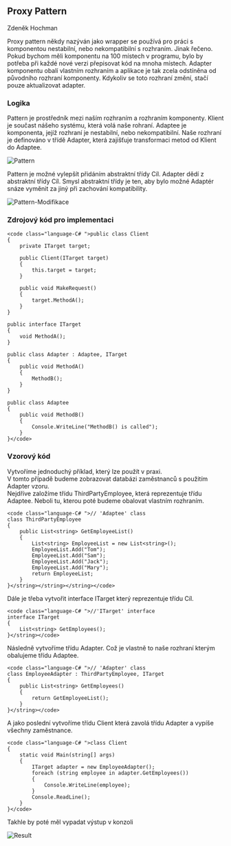 ##   Proxy Pattern

Zdeněk Hochman

 Proxy pattern někdy nazýván jako wrapper se používá pro práci s komponentou nestabilní, nebo nekompatibilní s rozhraním. Jinak řečeno. Pokud bychom měli komponentu na 100 místech v programu, bylo by potřeba při každé nové verzi přepisovat kód na mnoha místech. Adapter komponentu obalí vlastním rozhraním a aplikace je tak zcela odstíněna od původního rozhraní komponenty. Kdykoliv se toto rozhraní změní, stačí pouze aktualizovat adapter. 

### Logika

 Pattern je prostředník mezi naším rozhraním a rozhraním komponenty. Klient je součast nášeho systému, která volá naše rohraní. Adaptee je komponenta, jejíž rozhraní je nestabilní, nebo nekompatibilní. Naše rozhraní je definováno v třídě Adapter, která zajišťuje transformaci metod od Klient do Adaptee. 

![Pattern](images/Pattern.png)

 Pattern je možné vylepšít přidáním abstraktní třídy Cíl. Adapter dědí z abstraktní třídy Cíl. Smysl abstraktní třídy je ten, aby bylo možné Adaptér snáze vyměnit za jiný při zachování kompatibility. 

![Pattern-Modifikace](images/Pattern2.png)

### Zdrojový kód pro implementaci

    <code class="language-C# ">public class Client
    {
        private ITarget target;

        public Client(ITarget target)
        {
            this.target = target;
        }

        public void MakeRequest()
        {
            target.MethodA();
        }
    }

    public interface ITarget
    {
        void MethodA();
    }

    public class Adapter : Adaptee, ITarget
    {
        public void MethodA()
        {
            MethodB();
        }
    }

    public class Adaptee
    {
        public void MethodB()
        {
            Console.WriteLine("MethodB() is called");
        }
    }</code>

### Vzorový kód

 Vytvoříme jednoduchý příklad, který lze použít v praxi.  
 V tomto případě budeme zobrazovat databázi zaměstnanců s použitím Adapter vzoru.  
 Nejdříve založíme třídu ThirdPartyEmployee, která reprezentuje třídu Adaptee. Neboli tu, kterou poté budeme obalovat vlastním rozhraním. 

    <code class="language-C# ">// 'Adaptee' class
    class ThirdPartyEmployee
    {
        public List<string> GetEmployeeList()
        {
            List<string> EmployeeList = new List<string>();
            EmployeeList.Add("Tom");
            EmployeeList.Add("Sam");
            EmployeeList.Add("Jack");
            EmployeeList.Add("Mary");
            return EmployeeList;
        }
    }</string></string></string></code>

Dále je třeba vytvořit interface ITarget který reprezentuje třídu Cíl.

    <code class="language-C# ">//'ITarget' interface
    interface ITarget
    {
        List<string> GetEmployees();
    }</string></code>

Následně vytvoříme třídu Adapter. Což je vlastně to naše rozhraní kterým obalujeme třídu Adaptee.

    <code class="language-C# ">// 'Adapter' class
    class EmployeeAdapter : ThirdPartyEmployee, ITarget
    {
        public List<string> GetEmployees()
        {
            return GetEmployeeList();
        }
    }</string></code>

A jako poslední vytvoříme třídu Client která zavolá třídu Adapter a vypíše všechny zaměstnance.

    <code class="language-C# ">class Client
    {
        static void Main(string[] args)
        {
            ITarget adapter = new EmployeeAdapter();
            foreach (string employee in adapter.GetEmployees())
            {
                Console.WriteLine(employee);
            }
            Console.ReadLine();
        }
    }</code>

Takhle by poté měl vypadat výstup v konzoli

![Result](images/Result.png)